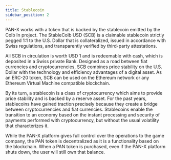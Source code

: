 ```yaml
---
title: Stablecoin
sidebar_position: 2
---
```


PAN-X works with a token that is backed by the stablecoin emitted by the Colb In  project. The StableColb USD (SCB) is a claimable stablecoin strictly pegged 1:1 to the U.S. Dollar that is collateralized, issued in accordance with Swiss regulations, and transparently verified by third-party attestations. 

All SCB in circulation is worth USD 1 and is redeemable with cash, which is deposited in a Swiss private Bank. Designed as a road between fiat currencies and cryptocurrencies, SCB combines price stability on the U.S. Dollar with the technology and efficiency advantages of a digital asset. As an ERC-20 token, SCB can be used on the Ethereum network or any Ethereum Virtual Machine compatible blockchain.

By its turn, a stablecoin is a class of cryptocurrency which aims to provide price stability and is backed by a reserve asset. For the past years, stablecoins have gained traction precisely because they create a bridge between cryptocurrencies and fiat currencies. Stablecoins enable the transition to an economy based on the instant processing and security of payments performed with cryptocurrency, but without the usual volatility that characterizes it.

While the PAN-X platform gives full control over the operations to the game company, the PAN token is decentralized as it is a functionality based on the blockchain. When a PAN token is purchased, even if the PAN-X platform shuts down, the user will still own that balance. 

